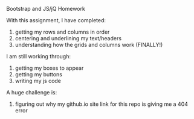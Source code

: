 Bootstrap and JS/jQ Homework

With this assignment, I have completed:
1. getting my rows and columns in order
2. centering and underlining my text/headers
3. understanding how the grids and columns work (FINALLY!)

I am still working through:
1. getting my boxes to appear
2. getting my buttons
3. writing my js code

A huge challenge is:
1. figuring out why my github.io site link for this repo is giving me a 404 error
